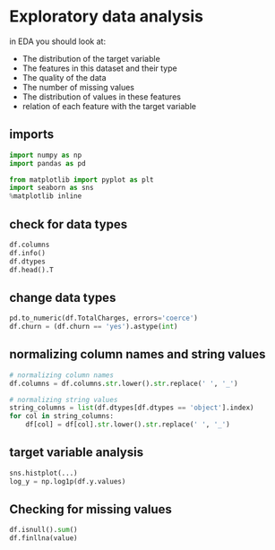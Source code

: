 # Exploratory data analysis

in EDA you should look at:

- The distribution of the target variable
- The features in this dataset and their type
- The quality of the data
- The number of missing values
- The distribution of values in these features
- relation of each feature with the target variable

## imports

```python
import numpy as np
import pandas as pd

from matplotlib import pyplot as plt
import seaborn as sns
%matplotlib inline
```

## check for data types

```python
df.columns
df.info()
df.dtypes
df.head().T
```

## change data types
```python
pd.to_numeric(df.TotalCharges, errors='coerce')
df.churn = (df.churn == 'yes').astype(int)
```

## normalizing column names and string values

```python
# normalizing column names
df.columns = df.columns.str.lower().str.replace(' ', '_')

# normalizing string values
string_columns = list(df.dtypes[df.dtypes == 'object'].index)
for col in string_columns:
    df[col] = df[col].str.lower().str.replace(' ', '_')
```

## target variable analysis

```python
sns.histplot(...)
log_y = np.log1p(df.y.values)
```

## Checking for missing values

```python
df.isnull().sum()
df.finllna(value)
```